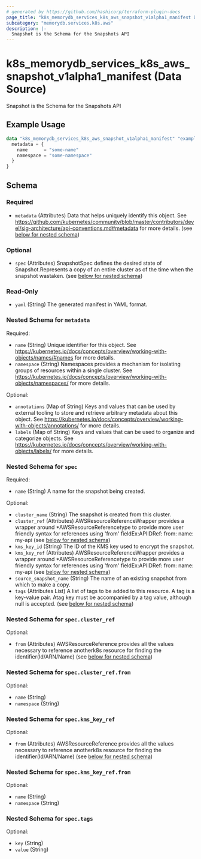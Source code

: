 ```yaml
---
# generated by https://github.com/hashicorp/terraform-plugin-docs
page_title: "k8s_memorydb_services_k8s_aws_snapshot_v1alpha1_manifest Data Source - terraform-provider-k8s"
subcategory: "memorydb.services.k8s.aws"
description: |-
  Snapshot is the Schema for the Snapshots API
---
```


# k8s_memorydb_services_k8s_aws_snapshot_v1alpha1_manifest (Data Source)

Snapshot is the Schema for the Snapshots API

## Example Usage

```terraform
data "k8s_memorydb_services_k8s_aws_snapshot_v1alpha1_manifest" "example" {
  metadata = {
    name      = "some-name"
    namespace = "some-namespace"
  }
}
```

<!-- schema generated by tfplugindocs -->
## Schema

### Required

- `metadata` (Attributes) Data that helps uniquely identify this object. See https://github.com/kubernetes/community/blob/master/contributors/devel/sig-architecture/api-conventions.md#metadata for more details. (see [below for nested schema](#nestedatt--metadata))

### Optional

- `spec` (Attributes) SnapshotSpec defines the desired state of Snapshot.Represents a copy of an entire cluster as of the time when the snapshot wastaken. (see [below for nested schema](#nestedatt--spec))

### Read-Only

- `yaml` (String) The generated manifest in YAML format.

<a id="nestedatt--metadata"></a>
### Nested Schema for `metadata`

Required:

- `name` (String) Unique identifier for this object. See https://kubernetes.io/docs/concepts/overview/working-with-objects/names/#names for more details.
- `namespace` (String) Namespaces provides a mechanism for isolating groups of resources within a single cluster. See https://kubernetes.io/docs/concepts/overview/working-with-objects/namespaces/ for more details.

Optional:

- `annotations` (Map of String) Keys and values that can be used by external tooling to store and retrieve arbitrary metadata about this object. See https://kubernetes.io/docs/concepts/overview/working-with-objects/annotations/ for more details.
- `labels` (Map of String) Keys and values that can be used to organize and categorize objects. See https://kubernetes.io/docs/concepts/overview/working-with-objects/labels/ for more details.


<a id="nestedatt--spec"></a>
### Nested Schema for `spec`

Required:

- `name` (String) A name for the snapshot being created.

Optional:

- `cluster_name` (String) The snapshot is created from this cluster.
- `cluster_ref` (Attributes) AWSResourceReferenceWrapper provides a wrapper around *AWSResourceReferencetype to provide more user friendly syntax for references using 'from' fieldEx:APIIDRef:	from:	  name: my-api (see [below for nested schema](#nestedatt--spec--cluster_ref))
- `kms_key_id` (String) The ID of the KMS key used to encrypt the snapshot.
- `kms_key_ref` (Attributes) AWSResourceReferenceWrapper provides a wrapper around *AWSResourceReferencetype to provide more user friendly syntax for references using 'from' fieldEx:APIIDRef:	from:	  name: my-api (see [below for nested schema](#nestedatt--spec--kms_key_ref))
- `source_snapshot_name` (String) The name of an existing snapshot from which to make a copy.
- `tags` (Attributes List) A list of tags to be added to this resource. A tag is a key-value pair. Atag key must be accompanied by a tag value, although null is accepted. (see [below for nested schema](#nestedatt--spec--tags))

<a id="nestedatt--spec--cluster_ref"></a>
### Nested Schema for `spec.cluster_ref`

Optional:

- `from` (Attributes) AWSResourceReference provides all the values necessary to reference anotherk8s resource for finding the identifier(Id/ARN/Name) (see [below for nested schema](#nestedatt--spec--cluster_ref--from))

<a id="nestedatt--spec--cluster_ref--from"></a>
### Nested Schema for `spec.cluster_ref.from`

Optional:

- `name` (String)
- `namespace` (String)



<a id="nestedatt--spec--kms_key_ref"></a>
### Nested Schema for `spec.kms_key_ref`

Optional:

- `from` (Attributes) AWSResourceReference provides all the values necessary to reference anotherk8s resource for finding the identifier(Id/ARN/Name) (see [below for nested schema](#nestedatt--spec--kms_key_ref--from))

<a id="nestedatt--spec--kms_key_ref--from"></a>
### Nested Schema for `spec.kms_key_ref.from`

Optional:

- `name` (String)
- `namespace` (String)



<a id="nestedatt--spec--tags"></a>
### Nested Schema for `spec.tags`

Optional:

- `key` (String)
- `value` (String)

